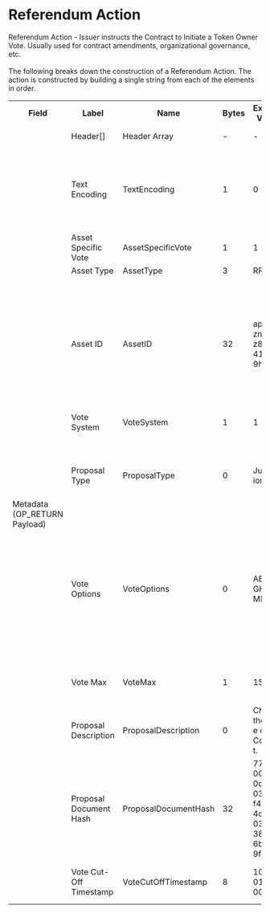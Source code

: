 
<html>
	<head>
		<link rel="stylesheet" href="css/style.css">
		<H1>Referendum Action</H1>
		<p>
		Referendum Action -  Issuer instructs the Contract to Initiate a Token Owner Vote. Usually used for contract amendments, organizational governance, etc.<br><br>
		The following breaks down the construction of a Referendum Action. The action is constructed by building a single string from each of the elements in order.
		</p>
	</head>
	<div class="ritz grid-container" dir="ltr">
		<body>
			<table class="waffle" cellspacing="0" cellpadding="0" table-layout=fixed width=100%>
				 <tr style='height:19px;'>
				    <th style="width:6%" class="s0">Field</th>
				   	<th style="width:9%" class="s1">Label</th>
				    <th style="width:9%" class="s1">Name</th>
				    <th style="width:2%" class="s1">Bytes</th>
				    <th style="width:29%" class="s1">Example Values</th>
				    <th style="width:26%" class="s1">Comments</th>
				    <th style="width:5%" class="s1">Data Type</th>
				    <th style="width:14%" class="s2">Amendment Restrictions</th>
				</tr>
				<tr>
					<td class="s5" rowspan="12">Metadata (OP_RETURN Payload)</td>
			    	<td class="g6">Header[]</td>
			    	<td class="g6">Header Array</td>
			    	<td class="g6">-</td>
			    	<td class="g6">-</td>
			    	<td class="g6">Common header data for all messages</td>
			    	<td class="g6">Header</td>
			    	<td class="g7"></td>
			    </tr>
					<tr>
			    	<td class="g10">Text Encoding</td>
			    	<td class="g10">TextEncoding</td>
			    	<td class="g10">1</td>
			    	<td class="g10" style="word-break:break-all">0</td>
			    	<td class="g10"> 0 = ASCII, 1 = UTF-8, 2 = UTF-16, 3 = Unicode.  Encoding applies to all 'text' data types. All 'string' types will always be encoded with ASCII.  Where string is selected, all fields will be ASCII.</td>
			    	<td class="g10">uint8</td>
			    	<td class="g11">Can be changed by Issuer or Operator at their discretion.</td>
				</tr>				<tr>
			    	<td class="g10">Asset Specific Vote</td>
			    	<td class="g10">AssetSpecificVote</td>
			    	<td class="g10">1</td>
			    	<td class="g10" style="word-break:break-all">1</td>
			    	<td class="g10">1 - Yes, 0 - No.  No Asset Type/AssetID subfields for N - No.</td>
			    	<td class="g10">bool</td>
			    	<td class="g11"></td>
				</tr>				<tr>
			    	<td class="g10">Asset Type</td>
			    	<td class="g10">AssetType</td>
			    	<td class="g10">3</td>
			    	<td class="g10" style="word-break:break-all">RRE</td>
			    	<td class="g10">eg. Share, Bond, Ticket</td>
			    	<td class="g10">string</td>
			    	<td class="g11"></td>
				</tr>				<tr>
			    	<td class="g10">Asset ID</td>
			    	<td class="g10">AssetID</td>
			    	<td class="g10">32</td>
			    	<td class="g10" style="word-break:break-all">apm2qsznhks23z8d83u41s8019hyri3i</td>
			    	<td class="g10">Randomly generated base58 string.  Each Asset ID should be unique.  However, an Asset ID is always linked to a Contract that is identified by the public address of the Contract wallet. The Asset Type can be the leading bytes - a convention - to make it easy to identify that it is a token by humans.</td>
			    	<td class="g10">string</td>
			    	<td class="g11"></td>
				</tr>				<tr>
			    	<td class="g10">Vote System</td>
			    	<td class="g10">VoteSystem</td>
			    	<td class="g10">1</td>
			    	<td class="g10" style="word-break:break-all">1</td>
			    	<td class="g10">X for Vote System X. (1-255, 0 is not valid.)</td>
			    	<td class="g10">uint8</td>
			    	<td class="g11"></td>
				</tr>				<tr>
			    	<td class="g10">Proposal Type</td>
			    	<td class="g10">ProposalType</td>
			    	<td class="g10">0</td>
			    	<td class="g10" style="word-break:break-all">Jurisdiction</td>
			    	<td class="g10">Length 1-255 bytes. Name of the subfield.  P - (Proposal) for general proposal. Otherwise the subfield name is chosen for votes on amendments/modificaitons of contracts/assets.</td>
			    	<td class="g10">nvarchar8</td>
			    	<td class="g11"></td>
				</tr>				<tr>
			    	<td class="g10">Vote Options</td>
			    	<td class="g10">VoteOptions</td>
			    	<td class="g10">0</td>
			    	<td class="g10" style="word-break:break-all">ABCDEFGHIJKLMNO</td>
			    	<td class="g10">Length 1-255 bytes. 0 is not valid. Each byte allows for a different vote option.  Typical votes will likely be multiple choice or Y/N. Vote instances are identified by the Tx-ID. AB000000000 would be chosen for Y/N (binary) type votes. Only applicable if Proposal Type is set to P for Proposal.  All other Proposal Types will be binary.  Pass/Fail.</td>
			    	<td class="g10">nvarchar8</td>
			    	<td class="g11"></td>
				</tr>				<tr>
			    	<td class="g10">Vote Max</td>
			    	<td class="g10">VoteMax</td>
			    	<td class="g10">1</td>
			    	<td class="g10" style="word-break:break-all">15</td>
			    	<td class="g10">Range: 1-15. How many selections can a voter make in a Ballot Cast.  1 is selected for Y/N (binary)</td>
			    	<td class="g10">uint8</td>
			    	<td class="g11"></td>
				</tr>				<tr>
			    	<td class="g10">Proposal Description</td>
			    	<td class="g10">ProposalDescription</td>
			    	<td class="g10">0</td>
			    	<td class="g10" style="word-break:break-all">Change the name of the Contract.</td>
			    	<td class="g10">Length 0 to 65,535 bytes. 0 is valid. If 0, Proposal Document Hash is also 0. Description of the vote</td>
			    	<td class="g10">nvarchar16</td>
			    	<td class="g11"></td>
				</tr>				<tr>
			    	<td class="g10">Proposal Document Hash</td>
			    	<td class="g10">ProposalDocumentHash</td>
			    	<td class="g10">32</td>
			    	<td class="g10" style="word-break:break-all">77201b0094f50df309f0343e4f44dae64d0de503c91038faf2c6b039f9f18aec</td>
			    	<td class="g10">Hash of the proposal document to be distributed to voters</td>
			    	<td class="g10">sha256</td>
			    	<td class="g11"></td>
				</tr>				<tr>
			    	<td class="g10">Vote Cut-Off Timestamp</td>
			    	<td class="g10">VoteCutOffTimestamp</td>
			    	<td class="g10">8</td>
			    	<td class="g10" style="word-break:break-all">10/07/2018 00:00:00</td>
			    	<td class="g10">Ballot casts after this timestamp will not be included. The vote has finished.</td>
			    	<td class="g10">time</td>
			    	<td class="g11"></td>
				</tr>
			</table>
		</body>
	</div>
</html>